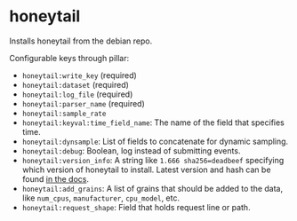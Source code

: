 honeytail
=========

Installs honeytail from the debian repo.

Configurable keys through pillar:

- `honeytail:write_key` (required)
- `honeytail:dataset` (required)
- `honeytail:log_file` (required)
- `honeytail:parser_name` (required)
- `honeytail:sample_rate`
- `honeytail:keyval:time_field_name`: The name of the field that specifies time.
- `honeytail:dynsample`: List of fields to concatenate for dynamic sampling.
- `honeytail:debug`: Boolean, log instead of submitting events.
- `honeytail:version_info`: A string like `1.666 sha256=deadbeef` specifying which version of
  honeytail to install. Latest version and hash can be found [in the docs](https://docs.honeycomb.io/getting-data-in/honeytail/).
- `honeytail:add_grains`: A list of grains that should be added to the data, like `num_cpus`, `manufacturer`, `cpu_model`, etc.
- `honeytail:request_shape`: Field that holds request line or path.
